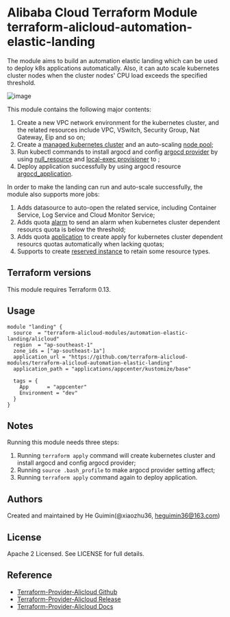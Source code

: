 Alibaba Cloud Terraform Module
terraform-alicloud-automation-elastic-landing
=====================================================================

The module aims to build an automation elastic landing which 
can be used to deploy k8s applications automatically. 
Also, it can auto scale kubernetes cluster nodes when the cluster 
nodes' CPU load exceeds the specified threshold.

![image](https://raw.githubusercontent.com/terraform-alicloud-modules/terraform-alicloud-automation-elastic-landing/main/architecture.png)

This module contains the following major contents:
1. Create a new VPC network environment for the kubernetes cluster, and the related resources include VPC, VSwitch, Security Group, Nat Gateway, Eip and so on;
2. Create a [managed kubernetes cluster](https://registry.terraform.io/providers/aliyun/alicloud/latest/docs/resources/cs_managed_kubernetes) and an auto-scaling [node pool](https://registry.terraform.io/providers/aliyun/alicloud/latest/docs/resources/cs_kubernetes_node_pool);
3. Run kubectl commands to install argocd and config [argocd provider](https://registry.terraform.io/providers/oboukili/argocd/latest/docs) by using [null_resource](https://registry.terraform.io/providers/hashicorp/null/latest/docs/resources/resource) and [local-exec provisioner](https://www.terraform.io/docs/language/resources/provisioners/local-exec.html) to ;
4. Deploy application successfully by using argocd resource [argocd_application](https://registry.terraform.io/providers/oboukili/argocd/latest/docs/resources/application).

In order to make the landing can run and auto-scale successfully, the module also supports more jobs:
1. Adds datasource to auto-open the related service, including Container Service, Log Service and Cloud Monitor Service;
2. Adds quota [alarm](https://registry.terraform.io/providers/aliyun/alicloud/latest/docs/resources/quotas_quota_alarm) to send an alarm when kubernetes cluster dependent resourcs quota is below the threshold;
3. Adds quota [application](https://registry.terraform.io/providers/aliyun/alicloud/latest/docs/resources/quotas_quota_application) to create apply for kubernetes cluster dependent resourcs quotas automatically when lacking quotas;
4. Supports to create [reserved instance](https://registry.terraform.io/providers/aliyun/alicloud/latest/docs/resources/reserved_instance) to retain some resource types.

## Terraform versions

This module requires Terraform 0.13.

## Usage

```hcl
module "landing" {
  source  = "terraform-alicloud-modules/automation-elastic-landing/alicloud"
  region  = "ap-southeast-1"
  zone_ids = ["ap-southeast-1a"]
  application_url = "https://github.com/terraform-alicloud-modules/terraform-alicloud-automation-elastic-landing"
  application_path = "applications/appcenter/kustomize/base"
    
  tags = {
    App      = "appcenter"
    Environment = "dev"
  }
}
```

## Notes

Running this module needs three steps:
1. Running `terraform apply` command will create kubernetes cluster and install argocd and config argocd provider;
2. Running `source .bash_profile` to make argocd provider setting affect;
3. Running `terraform apply` command again to deploy application.

Authors
-------
Created and maintained by He Guimin(@xiaozhu36, heguimin36@163.com)

License
----
Apache 2 Licensed. See LICENSE for full details.

Reference
---------
* [Terraform-Provider-Alicloud Github](https://github.com/terraform-providers/terraform-provider-alicloud)
* [Terraform-Provider-Alicloud Release](https://releases.hashicorp.com/terraform-provider-alicloud/)
* [Terraform-Provider-Alicloud Docs](https://www.terraform.io/docs/providers/alicloud/index.html)